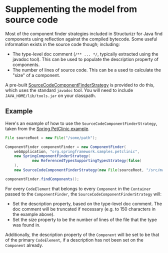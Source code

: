 # Supplementing the model from source code

Most of the component finder strategies included in Structurizr for Java find components using reflection against the compiled bytecode.
Some useful information exists in the source code though; including:

* The type-level doc comment (`/** ... */`, typically extracted using the javadoc tool). This can be used to populate the description property of components.
* The number of lines of source code. This can be a used to calculate the "size" of a component.

A pre-built [SourceCodeComponentFinderStrategy](https://github.com/structurizr/java-extensions/blob/master/structurizr-analysis/src/com/structurizr/analysis/SourceCodeComponentFinderStrategy.java) is provided to do this, which uses the standard `javadoc` tool.
You will need to include `JAVA_HOME/lib/tools.jar` on your classpath.

## Example

Here's an example of how to use the `SourceCodeComponentFinderStrategy`, taken from the [Spring PetClinic example](spring-petclinic.md).

```java
File sourceRoot = new File("/some/path");

ComponentFinder componentFinder = new ComponentFinder(
    webApplication, "org.springframework.samples.petclinic",
    new SpringComponentFinderStrategy(
            new ReferencedTypesSupportingTypesStrategy(false)
    ),
    new SourceCodeComponentFinderStrategy(new File(sourceRoot, "/src/main/java/"), 150));

componentFinder.findComponents();
```

For every `CodeElement` that belongs to every `Component` in the `Container`  passed to the `ComponentFinder`, the `SourceCodeComponentFinderStrategy` will:

* Set the description property, based on the type-level doc comment. The doc comment will be truncated if necessary (e.g. to 150 characters in the example above).
* Set the size property to be the number of lines of the file that the type was found in.

Additionally, the description property of the `Component` will be set to be that of the primary `CodeElement`, if a description has not been set on the `Component` already. 
